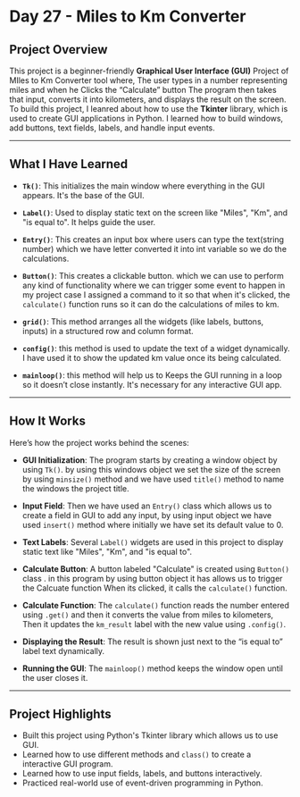 # Day 27 - Miles to Km Converter 

## Project Overview

This  project is a beginner-friendly **Graphical User Interface (GUI)** Project of MIles to Km Converter tool where, The user types in a number representing miles and when he  Clicks the “Calculate” button The program then takes that input, converts it into kilometers, and displays the result on the screen.
To build this project, I leanred about how to use  the **Tkinter** library, which is used to create GUI applications in Python. I learned how to build windows, add buttons, text fields, labels, and handle input events.

---

## What I Have Learned


* **`Tk()`**: This initializes the main window where everything in the GUI appears. It's the base of the GUI.

* **`Label()`**: Used to display static text on the screen like "Miles", "Km", and "is equal to". It helps guide the user.

* **`Entry()`**: This creates an input box where users can type the text(string number) which we have letter converted it into int variable so we do the calculations.

* **`Button()`**: This creates a clickable button. which we can use to perform any kind of functionality where we can trigger some event to happen in my project case I assigned a command to it so that when it's clicked, the `calculate()` function runs so it can do the calculations of miles to km.

* **`grid()`**: This method arranges all the widgets (like labels, buttons, inputs) in a structured row and column format.

* **`config()`**: this method is used to  update the text of a widget dynamically. I have used it to show the updated km value once its being calculated.

* **`mainloop()`**: this method will help us to Keeps the GUI running in a loop so it doesn’t close instantly. It's necessary for any interactive GUI app.

---

## How It Works 

Here’s how the project works behind the scenes:

* **GUI Initialization**: The program starts by creating a window object by using `Tk()`. by using this windows object  we set the size of the screen by using `minsize()` method and we have used `title()` method to name the windows the project title.

* **Input Field**: Then we have used an `Entry()` class which allows us to create a field in GUI to add any input, by using input object we have used `insert()` method where initially we have set its default value to 0. 

* **Text Labels**: Several `Label()` widgets are used in this project to display static text like "Miles", "Km", and "is equal to".

* **Calculate Button**: A button labeled "Calculate" is created using `Button()` class . in this program by using button object it has allows us to trigger the Calcuate function When its clicked, it calls the `calculate()` function.

* **Calculate Function**: The `calculate()` function reads the number entered using `.get()` and then it converts the value from miles to kilometers, Then it updates the `km_result` label with the new value using `.config()`.

* **Displaying the Result**: The result is shown just next to the “is equal to” label text dynamically.

* **Running the GUI**: The `mainloop()` method keeps the window open until the user closes it.

---

## Project Highlights

* Built this project using Python's Tkinter library which allows us to use GUI.
* Learned how to use different methods and `class()` to create a interactive GUI program.
* Learned how to use input fields, labels, and buttons interactively.
* Practiced real-world use of event-driven programming in Python.


